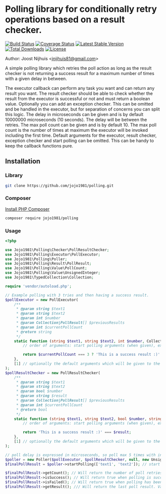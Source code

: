 Polling library for conditionally retry operations based on a result checker.
=====================

[![Build Status](https://travis-ci.com/jojo1981/polling.svg?branch=master)](https://travis-ci.com/jojo1981/polling)
[![Coverage Status](https://coveralls.io/repos/github/jojo1981/polling/badge.svg)](https://coveralls.io/github/jojo1981/polling)
[![Latest Stable Version](https://poser.pugx.org/jojo1981/polling/v/stable)](https://packagist.org/packages/jojo1981/polling)
[![Total Downloads](https://poser.pugx.org/jojo1981/polling/downloads)](https://packagist.org/packages/jojo1981/polling)
[![License](https://poser.pugx.org/jojo1981/polling/license)](https://packagist.org/packages/jojo1981/polling)

Author: Joost Nijhuis <[jnijhuis81@gmail.com](mailto:jnijhuis81@gmail.com)>

A simple polling library which retries the poll action as long as the result checker is not returning a success result for a maximum number of times with a given delay in between.

The executor callback can perform any task you want and can return any result you want.
The result checker should be able to check whether the result from the executor is successful or not and must return a boolean value.
Optionally you can add an exception checker. This can be omitted and be handled in the executor, but for separation of concerns you can split this logic.
The delay in microseconds can be given and is by default 10000000 microseconds (10 seconds). The delay will be between the retries.
The max poll count can be given and is by default 10. The max poll count is the number of times at maximum the executor will be invoked including the first time.
Default arguments for the executor, result checker, exception checker and start polling can be omitted. This can be handy to keep the callback functions pure.

## Installation

### Library

```bash
git clone https://github.com/jojo1981/polling.git
```

### Composer

[Install PHP Composer](https://getcomposer.org/doc/00-intro.md)

```bash
composer require jojo1981/polling
```

### Usage

```php
<?php

use Jojo1981\Polling\Checker\PollResultChecker;
use Jojo1981\Polling\Executor\PollExecutor;
use Jojo1981\Polling\Poller;
use Jojo1981\Polling\Result\PollResult;
use Jojo1981\Polling\Value\PollCount;
use Jojo1981\Polling\Value\UnsignedInteger;
use Jojo1981\TypedCollection\Collection;

require 'vendor/autoload.php';

// Example polling with 3 tries and then having a success result.
$pollExecutor = new PollExecutor(
    /**
     * @param string $text1
     * @param string $text2
     * @param int $number
     * @param Collection|PollResult[] $previousResults
     * @param int $currentPollCount
     * @return string
     */
    static function (string $text1, string $text2, int $number, Collection $previousResults, int $currentPollCount): string {
        // order of arguments: start polling arguments (when given), executor arguments (when given), $previousResults and $currentPollCount.

        return $currentPollCount === 3 ? 'This is a success result :)' : 'We are not yet there :(';
    },
    [1] // optionally the default arguments which will be given to the poll executor callback
);
$pollResultChecker = new PollResultChecker(
    /**
     * @param string $text1
     * @param string $text2
     * @param bool $number
     * @param string $result
     * @param Collection|PollResult[] $previousResults
     * @param int $currentPollCount
     * @return bool
     */
    static function (string $text1, string $text2, bool $number, string $result, Collection $previousResults, int $currentPollCount): bool {
        // order of arguments: start polling arguments (when given), executor arguments (when given), $previousResults and $currentPollCount.

        return 'This is a success result :)' === $result;
    },
    [1] // optionally the default arguments which will be given to the poll result checker callback
);

// poll delay is expressed in microseconds, so poll max 5 times with in between 5 seconds delay.
$poller = new Poller($pollExecutor, $pollResultChecker, null, new UnsignedInteger(5000000), new PollCount(5));
$finalPollResult = $poller->startPolling(['text1', 'text2']); // start polling with optionally some default arguments

$finalPollResult->getCount(); // Will return the number of poll retries including the first one. Value: 3 in this case.
$finalPollResult->isSuccess(); // Will return true when polling is succeeded. Value true in this case.
$finalPollResult->isFailed(); // Will return true when polling has been failed. Value false in this case.
$finalPollResult->getResult(); /// Will return the last poll result. Value 'This is a success result :)' in this case.
```

